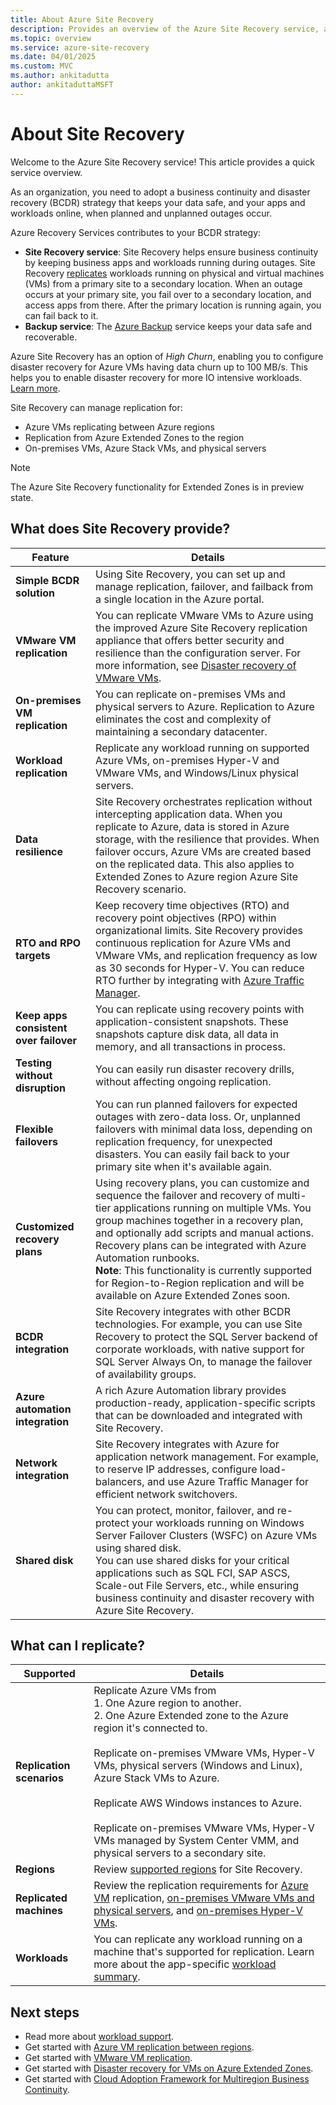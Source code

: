 ```yaml
---
title: About Azure Site Recovery
description: Provides an overview of the Azure Site Recovery service, and summarizes disaster recovery and migration deployment scenarios.
ms.topic: overview
ms.service: azure-site-recovery
ms.date: 04/01/2025
ms.custom: MVC
ms.author: ankitadutta
author: ankitaduttaMSFT
---
```


# About Site Recovery

Welcome to the Azure Site Recovery service! This article provides a quick service overview.

As an organization, you need to adopt a business continuity and disaster recovery (BCDR) strategy that keeps your data safe, and your apps and workloads online, when planned and unplanned outages occur.

Azure Recovery Services contributes to your BCDR strategy:

- **Site Recovery service**: Site Recovery helps ensure business continuity by keeping business apps and workloads running during outages. Site Recovery [replicates](azure-to-azure-quickstart.md) workloads running on physical and virtual machines (VMs) from a primary site to a secondary location. When an outage occurs at your primary site, you fail over to a secondary location, and access apps from there. After the primary location is running again, you can fail back to it.
- **Backup service**: The [Azure Backup](../backup/index.yml) service keeps your data safe and recoverable.

Azure Site Recovery has an option of *High Churn*, enabling you to configure disaster recovery for Azure VMs having data churn up to 100 MB/s. This helps you to enable disaster recovery for more IO intensive workloads. [Learn more](../site-recovery/concepts-azure-to-azure-high-churn-support.md).

Site Recovery can manage replication for:

- Azure VMs replicating between Azure regions
- Replication from Azure Extended Zones to the region 
- On-premises VMs, Azure Stack VMs, and physical servers

> [!NOTE]
> The Azure Site Recovery functionality for Extended Zones is in preview state.

## What does Site Recovery provide?

**Feature** | **Details**
--- | ---
**Simple BCDR solution** | Using Site Recovery, you can set up and manage replication, failover, and failback from a single location in the Azure portal.
**VMware VM replication** | You can replicate VMware VMs to Azure using the improved Azure Site Recovery replication appliance that offers better security and resilience than the configuration server. For more information, see [Disaster recovery of VMware VMs](vmware-azure-about-disaster-recovery.md).
**On-premises VM replication** | You can replicate on-premises VMs and physical servers to Azure. Replication to Azure eliminates the cost and complexity of maintaining a secondary datacenter.
**Workload replication** | Replicate any workload running on supported Azure VMs, on-premises Hyper-V and VMware VMs, and Windows/Linux physical servers.
**Data resilience** | Site Recovery orchestrates replication without intercepting application data. When you replicate to Azure, data is stored in Azure storage, with the resilience that provides. When failover occurs, Azure VMs are created based on the replicated data. This also applies to Extended Zones to Azure region Azure Site Recovery scenario.
**RTO and RPO targets** | Keep recovery time objectives (RTO) and recovery point objectives (RPO) within organizational limits. Site Recovery provides continuous replication for Azure VMs and VMware VMs, and replication frequency as low as 30 seconds for Hyper-V. You can reduce RTO further by integrating with [Azure Traffic Manager](./concepts-traffic-manager-with-site-recovery.md).
**Keep apps consistent over failover** | You can replicate using recovery points with application-consistent snapshots. These snapshots capture disk data, all data in memory, and all transactions in process.
**Testing without disruption** | You can easily run disaster recovery drills, without affecting ongoing replication.
**Flexible failovers** | You can run planned failovers for expected outages with zero-data loss. Or, unplanned failovers with minimal data loss, depending on replication frequency, for unexpected disasters. You can easily fail back to your primary site when it's available again.
**Customized recovery plans** | Using recovery plans, you can customize and sequence the failover and recovery of multi-tier applications running on multiple VMs. You group machines together in a recovery plan, and optionally add scripts and manual actions. Recovery plans can be integrated with Azure Automation runbooks.<br> **Note**: This functionality is currently supported for Region-to-Region replication and will be available on Azure Extended Zones soon.
**BCDR integration** | Site Recovery integrates with other BCDR technologies. For example, you can use Site Recovery to protect the SQL Server backend of corporate workloads, with native support for SQL Server Always On, to manage the failover of availability groups.
**Azure automation integration** | A rich Azure Automation library provides production-ready, application-specific scripts that can be downloaded and integrated with Site Recovery.
**Network integration** | Site Recovery integrates with Azure for application network management. For example, to reserve IP addresses, configure load-balancers, and use Azure Traffic Manager for efficient network switchovers.
**Shared disk** | You can protect, monitor, failover, and re-protect your workloads running on Windows Server Failover Clusters (WSFC) on Azure VMs using shared disk. <br> You can use shared disks for your critical applications such as SQL FCI, SAP ASCS, Scale-out File Servers, etc., while ensuring business continuity and disaster recovery with Azure Site Recovery.

## What can I replicate?

**Supported** | **Details**
--- | ---
**Replication scenarios** | Replicate Azure VMs from <br> 1. One Azure region to another.<br/> 2. One Azure Extended zone to the Azure region it's connected to. <br><br/>  Replicate on-premises VMware VMs, Hyper-V VMs, physical servers (Windows and Linux), Azure Stack VMs to Azure.<br/><br/> Replicate AWS Windows instances to Azure.<br/><br/> Replicate on-premises VMware VMs, Hyper-V VMs managed by System Center VMM, and physical servers to a secondary site.
**Regions** | Review [supported regions](https://azure.microsoft.com/global-infrastructure/services/?products=site-recovery) for Site Recovery. |
**Replicated machines** | Review the replication requirements for [Azure VM](azure-to-azure-support-matrix.md#replicated-machine-operating-systems) replication, [on-premises VMware VMs and physical servers](vmware-physical-azure-support-matrix.md#replicated-machines), and [on-premises Hyper-V VMs](hyper-v-azure-support-matrix.md#replicated-vms).
**Workloads** | You can replicate any workload running on a machine that's supported for replication. Learn more about the app-specific [workload summary](site-recovery-workload.md#workload-summary). 

## Next steps

- Read more about [workload support](site-recovery-workload.md).
- Get started with [Azure VM replication between regions](azure-to-azure-quickstart.md).
- Get started with [VMware VM replication](vmware-azure-enable-replication.md).
- Get started with [Disaster recovery for VMs on Azure Extended Zones](disaster-recovery-for-edge-zone-vm-tutorial.md).
- Get started with [Cloud Adoption Framework for Multiregion Business Continuity](/azure/architecture/example-scenario/azure-virtual-desktop/azure-virtual-desktop-multi-region-bcdr). 
